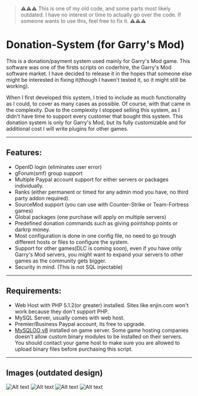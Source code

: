 > ⚠️⚠️⚠️ This is one of my old code, and some parts most likely outdated. I have no interest or time to actually go over the code. If someone wants to use this, feel free to fix it. ⚠️⚠️⚠️

# Donation-System (for Garry's Mod)

This is a donation/payment system used mainly for Garry's Mod game. This software was one of the firsts scripts on coderhire, the Garry's Mod software market. I have decided to release it in the hopes that someone else might be interested in fixing it(though I haven't tested it, so it might still be working). 

When I first developed this system, I tried to include as much functionality as I could, to cover as many cases as possible. Of course, with that came in the complexity. Due to the complexity I stopped selling this system, as I didn't have time to support every customer that bought this system.
This donation system is only for Garry&#039;s Mod, but its fully customizable and for additional cost I will write plugins for other games.


----
## Features:
* OpenID login (eliminates user error)
* gForum(smf) group support
* Multiple Paypal account support for either servers or packages individually.
* Ranks (either permanent or timed for any admin mod you have, no third party addon required).
* SourceMod support (you can use with Counter-Strike or Team-Fortress games)
* Global packages (one purchase will apply on multiple servers)
* Predefined donation commands such as giving pointshop points or darkrp money.
* Most configuration is done in one config file, no need to go trough different hosts or files to configure the system.
* Support for other games(DLC is coming soon), even if you have only Garry&#039;s Mod servers, you might want to expand your servers to other games as the community gets bigger.
* Security in mind. (This is not SQL injectable)

----
## Requirements: 
* Web Host with PHP 5.1.2(or greater) installed. Sites like enjin.com won&#039;t work because they don&#039;t support PHP.
* MySQL Server, usually comes with web host.
* Premier/Business Paypal account, its free to upgrade.
* [MySQLOO v8](http://facepunch.com/showthread.php?t=1220537) installed on game server. Some game hosting companies doesn&#039;t allow custom binary modules to be installed on their servers. You should contact your game host to make sure you are allowed to upload binary files before purchasing this script.

----
## Images (outdated design)
![Alt text](http://puu.sh/3zOT7.png)
![Alt text](http://puu.sh/3zOTW.png)
![Alt text](http://puu.sh/3zOQw.png)
![Alt text](http://puu.sh/3zOS7.png)


